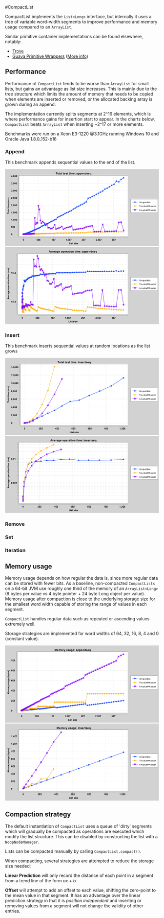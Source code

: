 #CompactList

CompactList implements the `List<Long>` interface, but internally it uses a tree of variable word-width segments to improve
performance and memory usage compared to an `ArrayList`.

Similar primitive container implementations can be found elsewhere, notably:

  * [Trove][1]
  * [Guava Primitive Wrappers][2] ([More info][3])
  
[1]: https://bitbucket.org/trove4j/trove
[2]: https://google.github.io/guava/releases/19.0/api/docs/com/google/common/primitives/Ints.html#asList(int...)
[3]: https://github.com/google/guava/wiki/PrimitivesExplained

## Performance

Performance of `CompactList` tends to be worse than `ArrayList` for small lists, but gains an advantage as list
size increases. This is mainly due to the tree structure which limits the amount of memory that needs to be copied when
elements are inserted or removed, or the allocated backing array is grown during an append.

The implementation currently splits segments at 2^16 elements, which is where performance gains for insertion start to appear.
In the charts below, `CompactList` beats `ArrayList` when inserting ~2^17 or more elements.

Benchmarks were run on a Xeon E3-1220 @3.1GHz running Windows 10 and Oracle Java 1.8.0_152-b16
 
### Append
This benchmark appends sequential values to the end of the list.

![Total time for sequential append](img/appendseq.png)
![Average operation time for sequential append](img/appendseq_op.png)

### Insert
This benchmark inserts sequential values at random locations as the list grows

![Total time for sequential insert](img/insertseq.png)
![Average operation time for sequential insert](img/insertseq_op.png)

### Remove
### Set
### Iteration

## Memory usage

Memory usage depends on how regular the data is, since more regular data can be stored with fewer bits. As a baseline,
non-compacted `CompactLists` on a 64-bit JVM use roughly one third of the memory of an `ArrayList<Long>`
(8 bytes per value vs 4 byte pointer + 24 byte Long object per value). Memory usage after compaction
is close to the underlying storage size for the smallest word width capable of storing the range of values in each segment.

`CompactList` handles regular data such as repeated or ascending values extremely well.

Storage strategies are implemented for word widths of 64, 32, 16, 8, 4 and 0 (constant value).

![Memory usage during append](img/appendseq_mem.png)
![Memory usage during insertion](img/insertseq_mem.png)

## Compaction strategy

The default instantiation of `CompactList` uses a queue of 'dirty' segments which will gradually be compacted as operations
are executed which modify the list structure. This can be disabled by constructing the list with a `NoopNodeManager`.

Lists can be compacted manually by calling `CompactList.compact()`.

When compacting, several strategies are attempted to reduce the storage size needed:

**Linear Prediction** will only record the distance of each point in a segment from a trend line of the form *ax + b*.

**Offset** will attempt to add an offset to each value, shifting the zero-point to the mean value in that segment. It has
an advantage over the linear prediction strategy in that it is *position independent* and inserting or removing values
from a segment will not change the validity of other entries.
